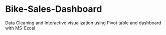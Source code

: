 # Bike-Sales-Dashboard
Data Cleaning and Interactive visualization using Pivot table and dashboard with MS-Excel 
